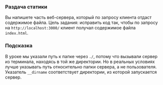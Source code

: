### Раздача статики ###
Вы напишете часть веб-сервера, который по запросу клиента отдаст содержимое файла.
Цель задания: исправить код так, чтобы по запросу на `http://localhost:3000/` клиент получал содержимое файла `index.html`.

### Подсказка ###

В уроке мы указали путь к папке через `./`, потому что вызывали сервер из терминала, находясь в той же директории. Но в реальных условиях лучше указывать путь относительно папки сервера, а не пользователя. Указатель `__dirname` соответствует директории, из которой запускается сервер.